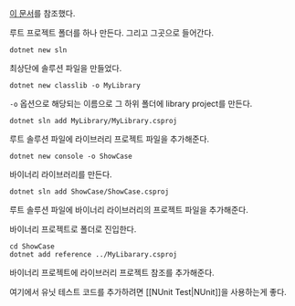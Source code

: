 [이 문서](https://learn.microsoft.com/en-us/dotnet/core/tutorials/library-with-visual-studio-code?pivots=dotnet-8-0)를 참조했다.

루트 프로젝트 폴더를 하나 만든다. 그리고 그곳으로 들어간다.
```
dotnet new sln
```
최상단에 솔루션 파일을 만들었다.

```
dotnet new classlib -o MyLibrary
```
`-o` 옵션으로 해당되는 이름으로 그 하위 폴더에 library project를 만든다.

```
dotnet sln add MyLibrary/MyLibrary.csproj
```
루트 솔루션 파일에 라이브러리 프로젝트 파일을 추가해준다.

```
dotnet new console -o ShowCase
```
바이너리 라이브러리를 만든다.

```
dotnet sln add ShowCase/ShowCase.csproj
```
루트 솔루션 파일에 바이너리 라이브러리의 프로젝트 파일을 추가해준다.

바이너리 프로젝트로 폴더로 진입한다.
```
cd ShowCase
dotnet add reference ../MyLibarary.csproj
```
바이너리 프로젝트에 라이브러리 프로젝트 참조를 추가해준다. 

여기에서 유닛 테스트 코드를 추가하려면 [[NUnit Test|NUnit]]을 사용하는게 좋다. 